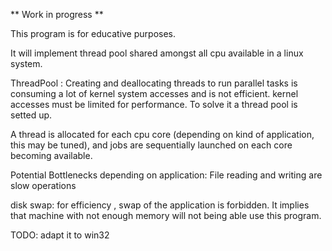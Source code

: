 ** Work in progress **

This program is for educative purposes.

It will implement thread pool shared amongst all cpu available in a linux system.

ThreadPool :
Creating and deallocating threads to run parallel tasks is  consuming a lot of kernel system accesses and is not efficient.
kernel accesses must be limited for performance.
To solve it  a thread pool is setted up.

A thread is allocated for each cpu core (depending on kind of application, this may be tuned), and jobs are sequentially launched on each core becoming available.

Potential Bottlenecks depending on application:
File reading and writing are slow operations

disk swap:
for efficiency , swap of the application is forbidden.
It implies that machine with not enough memory will not being able use this program.

TODO: adapt it to win32
